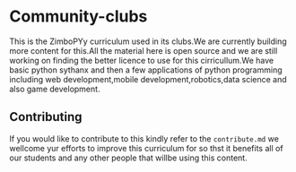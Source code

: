 Community-clubs
================

This is the ZimboPYy curriculum used in its clubs.We are currently building more content for this.All the material here is open source
and we are still working on finding the better licence to use for this cirricullum.We have basic python sythanx and then a few applications 
of python programming including web development,mobile development,robotics,data science and also game development.


Contributing
-------------
If you would like to contribute to this kindly refer to the ``contribute.md`` we wellcome yur efforts to improve this curriculum for so thst it benefits all of our students and any other people that willbe using this content.

